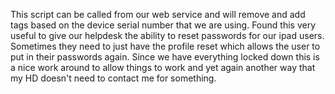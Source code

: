 This script can be called from our web service and will remove and add tags based on the device serial number that we are using. Found this very useful to give our helpdesk the ability to reset passwords for our ipad users. Sometimes they need to just have the profile reset which allows the user to put in their passwords again. Since we have everything locked down this is a nice work around to allow things to work and yet again another way that my HD doesn't need to contact me for something.
